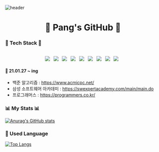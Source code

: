 ![header](https://capsule-render.vercel.app/api?type=waving&color=auto&text=MinkPang&height=170)
<h1 align="center">📑 Pang's GitHub 📑</h1>

<h3>💯 Tech Stack 💯</h3>

<p  align="center">
<br>
	<img src="https://img.shields.io/badge/iOS-000000?&style=for-the-badge&logo=Apple&logoColor=white"/></a> &nbsp
	<img src="https://img.shields.io/badge/Swift-FA7343?style=for-the-badge&logo=Swift&logoColor=white"/></a> &nbsp
	<img src="https://img.shields.io/badge/Python-3776AB?style=for-the-badge&logo=python&logoColor=white"/></a> &nbsp
	<img src="https://img.shields.io/badge/HTML-E34F26?style=for-the-badge&logo=html5&logoColor=white"/></a> &nbsp
	<img src="https://img.shields.io/badge/CSS-1572B6?&style=for-the-badge&logo=css3&logoColor=white"/></a> &nbsp
	<img src="https://img.shields.io/badge/JavaScript-F7DF1E?style=for-the-badge&logo=javascript&logoColor=black"/></a> &nbsp
	<img src="https://img.shields.io/badge/Java-007396?style=for-the-badge&logo=java&logoColor=white"/></a> &nbsp
	<img src="https://img.shields.io/badge/Spring-6DB33F?style=for-the-badge&logo=Spring&logoColor=white"/></a> &nbsp
	<img src="https://img.shields.io/badge/VueJS-4FC08D?&style=for-the-badge&logo=Vue.js&logoColor=white"/></a> &nbsp</p>
	
	
	

<h4>📆 21.01.27 ~ ing</h4>

- 백준 알고리즘 : https://www.acmicpc.net/
- 삼성 소프트웨어 아카데미 : https://swexpertacademy.com/main/main.do
- 프로그래머스 : https://programmers.co.kr/


### 📊 My Stats 📊

[![Anurag's GitHub stats](https://github-readme-stats.vercel.app/api?username=minkpang&show_icons=true&theme=tokyonight)](https://github.com/anuraghazra/github-readme-stats)

### 🧾 Used Language

[![Top Langs](https://github-readme-stats.vercel.app/api/top-langs/?username=minkpang&layout=compact)](https://github.com/anuraghazra/github-readme-stats)

